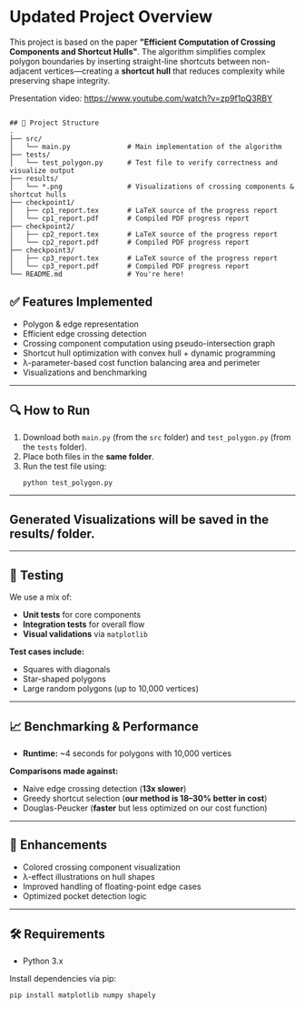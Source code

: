 # Updated Project Overview

This project is based on the paper **"Efficient Computation of Crossing Components and Shortcut Hulls"**. The algorithm simplifies complex polygon boundaries by inserting straight-line shortcuts between non-adjacent vertices—creating a **shortcut hull** that reduces complexity while preserving shape integrity.

Presentation video: https://www.youtube.com/watch?v=zp9f1pQ3RBY

```

## 📁 Project Structure
.
├── src/ 
│   └── main.py              # Main implementation of the algorithm
├── tests/
│   └── test_polygon.py      # Test file to verify correctness and visualize output
├── results/
│   └── *.png                # Visualizations of crossing components & shortcut hulls
├── checkpoint1/
│   ├── cp1_report.tex       # LaTeX source of the progress report
│   └── cp1_report.pdf       # Compiled PDF progress report
├── checkpoint2/
│   ├── cp2_report.tex       # LaTeX source of the progress report
│   └── cp2_report.pdf       # Compiled PDF progress report
├── checkpoint3/
│   ├── cp3_report.tex       # LaTeX source of the progress report
│   └── cp3_report.pdf       # Compiled PDF progress report
└── README.md                # You're here!

```
## ✅ Features Implemented

- Polygon & edge representation
- Efficient edge crossing detection
- Crossing component computation using pseudo-intersection graph
- Shortcut hull optimization with convex hull + dynamic programming
- λ-parameter-based cost function balancing area and perimeter
- Visualizations and benchmarking

---

## 🔍 How to Run

1. Download both `main.py` (from the `src` folder) and `test_polygon.py` (from the `tests` folder).
2. Place both files in the **same folder**.
3. Run the test file using:
   ```bash
   python test_polygon.py

---

## Generated Visualizations will be saved in the results/ folder.

---

## 🧪 Testing

We use a mix of:

- **Unit tests** for core components  
- **Integration tests** for overall flow  
- **Visual validations** via `matplotlib`  

**Test cases include:**

- Squares with diagonals  
- Star-shaped polygons  
- Large random polygons (up to 10,000 vertices)  

---

## 📈 Benchmarking & Performance

- **Runtime:** ~4 seconds for polygons with 10,000 vertices  

**Comparisons made against:**

- Naive edge crossing detection (**13x slower**)  
- Greedy shortcut selection (**our method is 18–30% better in cost**)  
- Douglas-Peucker (**faster** but less optimized on our cost function)  

---

## 🚀 Enhancements

- Colored crossing component visualization  
- λ-effect illustrations on hull shapes  
- Improved handling of floating-point edge cases  
- Optimized pocket detection logic  

---

## 🛠 Requirements

- Python 3.x  

Install dependencies via pip:

```bash
pip install matplotlib numpy shapely


